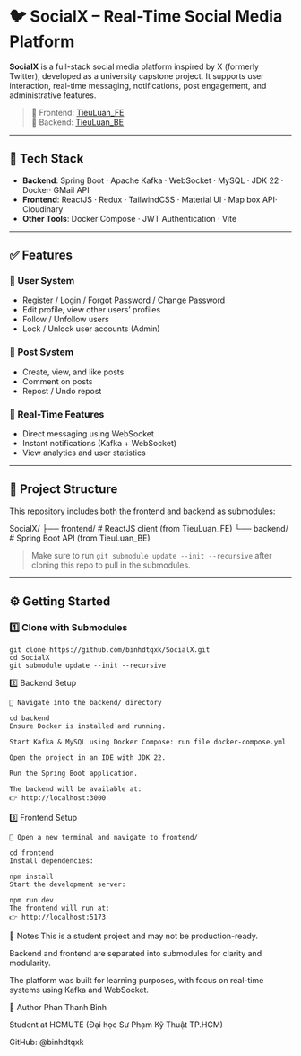 # 🐦 SocialX – Real-Time Social Media Platform

**SocialX** is a full-stack social media platform inspired by X (formerly Twitter), developed as a university capstone project. It supports user interaction, real-time messaging, notifications, post engagement, and administrative features.

> 🔗 Frontend: [TieuLuan_FE](https://github.com/binhdtqxk/TieuLuan_FE)  
> 🔗 Backend: [TieuLuan_BE](https://github.com/binhdtqxk/TieuLuan_BE)

---

## 🚀 Tech Stack

- **Backend**: Spring Boot · Apache Kafka · WebSocket · MySQL · JDK 22 · Docker· GMail API
- **Frontend**: ReactJS · Redux · TailwindCSS · Material UI · Map box API· Cloudinary
- **Other Tools**: Docker Compose · JWT Authentication · Vite

---

## ✅ Features

### 👤 User System
- Register / Login / Forgot Password / Change Password
- Edit profile, view other users’ profiles
- Follow / Unfollow users
- Lock / Unlock user accounts (Admin)

### 📝 Post System
- Create, view, and like posts
- Comment on posts
- Repost / Undo repost

### 💬 Real-Time Features
- Direct messaging using WebSocket
- Instant notifications (Kafka + WebSocket)
- View analytics and user statistics

---

## 📂 Project Structure

This repository includes both the frontend and backend as submodules:

SocialX/
├── frontend/ # ReactJS client (from TieuLuan_FE)
└── backend/ # Spring Boot API (from TieuLuan_BE)


> Make sure to run `git submodule update --init --recursive` after cloning this repo to pull in the submodules.

---

## ⚙️ Getting Started

### 1️⃣ Clone with Submodules

```
git clone https://github.com/binhdtqxk/SocialX.git
cd SocialX
git submodule update --init --recursive
```
2️⃣ Backend Setup
```
📁 Navigate into the backend/ directory

cd backend
Ensure Docker is installed and running.

Start Kafka & MySQL using Docker Compose: run file docker-compose.yml

Open the project in an IDE with JDK 22.

Run the Spring Boot application.

The backend will be available at:
👉 http://localhost:3000
```
3️⃣ Frontend Setup
```
📁 Open a new terminal and navigate to frontend/

cd frontend
Install dependencies:

npm install
Start the development server:

npm run dev
The frontend will run at:
👉 http://localhost:5173
```
📌 Notes
This is a student project and may not be production-ready.

Backend and frontend are separated into submodules for clarity and modularity.

The platform was built for learning purposes, with focus on real-time systems using Kafka and WebSocket.

🙋 Author
Phan Thanh Bình

Student at HCMUTE (Đại học Sư Phạm Kỹ Thuật TP.HCM)

GitHub: @binhdtqxk

